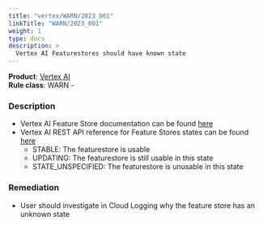 ```yaml
---
title: "vertex/WARN/2023_001"
linkTitle: "WARN/2023_001"
weight: 1
type: docs
description: >
  Vertex AI Featurestores should have known state
---
```


**Product**: [Vertex AI](https://cloud.google.com/vertex-ai)\
**Rule class**: WARN -

### Description

- Vertex AI Feature Store documentation can be found [here](https://cloud.google.com/vertex-ai/docs/featurestore)
- Vertex AI REST API reference for Feature Stores states can be found [here](https://cloud.google.com/vertex-ai/docs/reference/rest/v1/projects.locations.featurestores#state)
    - STABLE: The featurestore is usable
    - UPDATING: The featurestore is still usable in this state
    - STATE_UNSPECIFIED: The featurestore is unusable in this state

### Remediation

- User should investigate in Cloud Logging why the feature store has an unknown state
